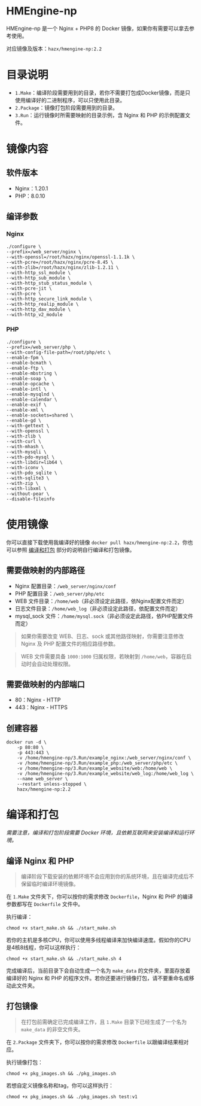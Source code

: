 # HMEngine-np

HMEngine-np 是一个 Nginx + PHP8 的 Docker 镜像，如果你有需要可以拿去参考使用。

对应镜像及版本：`hazx/hmengine-np:2.2`

# 目录说明

- `1.Make`：编译阶段需要用到的目录，若你不需要打包成Docker镜像，而是只使用编译好的二进制程序，可以只使用此目录。
- `2.Package`：镜像打包阶段需要用到的目录。
- `3.Run`：运行镜像时所需要映射的目录示例，含 Nginx 和 PHP 的示例配置文件。

# 镜像内容
## 软件版本

- Nginx：1.20.1
- PHP：8.0.10

## 编译参数

### Nginx

```shell
./configure \
--prefix=/web_server/nginx \
--with-openssl=/root/hazx/nginx/openssl-1.1.1k \
--with-pcre=/root/hazx/nginx/pcre-8.45 \
--with-zlib=/root/hazx/nginx/zlib-1.2.11 \
--with-http_ssl_module \
--with-http_sub_module \
--with-http_stub_status_module \
--with-pcre-jit \
--with-pcre \
--with-http_secure_link_module \
--with-http_realip_module \
--with-http_dav_module \
--with-http_v2_module 
```

### PHP

```shell
./configure \
--prefix=/web_server/php \
--with-config-file-path=/root/php/etc \
--enable-fpm \
--enable-bcmath \
--enable-ftp \
--enable-mbstring \
--enable-soap \
--enable-opcache \
--enable-intl \
--enable-mysqlnd \
--enable-calendar \
--enable-exif \
--enable-xml \
--enable-sockets=shared \
--enable-gd \
--with-gettext \
--with-openssl \
--with-zlib \
--with-curl \
--with-mhash \
--with-mysqli \
--with-pdo-mysql \
--with-libdir=lib64 \
--with-iconv \
--with-pdo_sqlite \
--with-sqlite3 \
--with-zip \
--with-libxml \
--without-pear \
--disable-fileinfo
```

# 使用镜像

你可以直接下载使用我编译好的镜像 `docker pull hazx/hmengine-np:2.2`，你也可以参照 [编译和打包](#编译和打包) 部分的说明自行编译和打包镜像。

## 需要做映射的内部路径

- Nginx 配置目录：`/web_server/nginx/conf`
- PHP 配置目录：`/web_server/php/etc`
- WEB 文件目录：`/home/web`（非必须设定此路径，依Nginx配置文件而定）
- 日志文件目录：`/home/web_log`（非必须设定此路径，依配置文件而定）
- mysql_sock 文件：`/home/mysql.sock`（非必须设定此路径，依PHP配置文件而定）

> 如果你需要改变 WEB、日志、sock 或其他路径映射，你需要注意修改 Nginx 及 PHP 配置文件的相应路径参数。

> WEB 文件需要具备 `1000:1000` 归属权限，若映射到 `/home/web`，容器在启动时会自动处理权限。

## 需要做映射的内部端口

- 80：Nginx - HTTP
- 443：Nginx - HTTPS

## 创建容器

```shell
docker run -d \
    -p 80:80 \
    -p 443:443 \
    -v /home/hmengine-np/3.Run/example_nginx:/web_server/nginx/conf \
    -v /home/hmengine-np/3.Run/example_php:/web_server/php/etc \
    -v /home/hmengine-np/3.Run/example_website/web:/home/web \
    -v /home/hmengine-np/3.Run/example_website/web_log:/home/web_log \
    --name web_server \
    --restart unless-stopped \
    hazx/hmengine-np:2.2
```

# 编译和打包

*需要注意，编译和打包阶段需要 Docker 环境，且依赖互联网来安装编译和运行环境。*

## 编译 Nginx 和 PHP

> 编译阶段下载安装的依赖环境不会应用到你的系统环境，且在编译完成后不保留临时编译环境镜像。

在 `1.Make` 文件夹下，你可以按你的需求修改 `Dockerfile`，Nginx 和 PHP 的编译参数都写在 `Dockerfile` 文件中。

执行编译：

```shell
chmod +x start_make.sh && ./start_make.sh
```

若你的主机是多核CPU，你可以使用多线程编译来加快编译速度。假如你的CPU是4核8线程，你可以这样执行：

```shell
chmod +x start_make.sh && ./start_make.sh 4
```

完成编译后，当前目录下会自动生成一个名为 `make_data` 的文件夹，里面存放着编译好的 Nginx 和 PHP 的程序文件。若你还要进行镜像打包，请不要重命名或移动此文件夹。

## 打包镜像

> 在打包前需确定已完成编译工作，且 `1.Make` 目录下已经生成了一个名为 `make_data` 的非空文件夹。

在 `2.Package` 文件夹下，你可以按你的需求修改 `Dockerfile` 以跟编译结果相对应。

执行镜像打包：

```shell
chmod +x pkg_images.sh && ./pkg_images.sh
```
若想自定义镜像名称和tag，你可以这样执行：
```shell
chmod +x pkg_images.sh && ./pkg_images.sh test:v1
```





